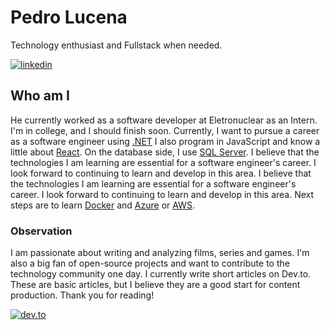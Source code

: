 # Pedro Lucena

Technology enthusiast and Fullstack when needed.

[![linkedin](https://img.shields.io/badge/linkedin-%231E77B5.svg?&style=for-the-badge&logo=linkedin&logoColor=white)](https://www.linkedin.com/in/pedroluceena/)

## Who am I

He currently worked as a software developer at Eletronuclear as an Intern.
I'm in college, and I should finish soon. Currently, I want to pursue a career as a software engineer using [.NET](https://dotnet.microsoft.com/en-us/learn/dotnet/what-is-dotnet) I also program in JavaScript and know a little about [React](https://react.dev/). On the database side, I use [SQL Server](https://www.microsoft.com/en-us/sql-server/sql-server-downloads).
I believe that the technologies I am learning are essential for a software engineer's career. I look forward to continuing to learn and develop in this area.
I believe that the technologies I am learning are essential for a software engineer's career. I look forward to continuing to learn and develop in this area.
Next steps are to learn [Docker](https://www.docker.com/) and [Azure](https://azure.microsoft.com/en-us/) or [AWS](https://aws.amazon.com/pt/).

### Observation
I am passionate about writing and analyzing films, series and games. I'm also a big fan of open-source projects and want to contribute to the technology community one day. I currently write short articles on Dev.to. These are basic articles, but I believe they are a good start for content production. Thank you for reading!

[![dev.to](https://img.shields.io/badge/dev.to-%2308090A.svg?&style=for-the-badge&logo=dev.to&logoColor=white)](https://dev.to/pedroluceena)

